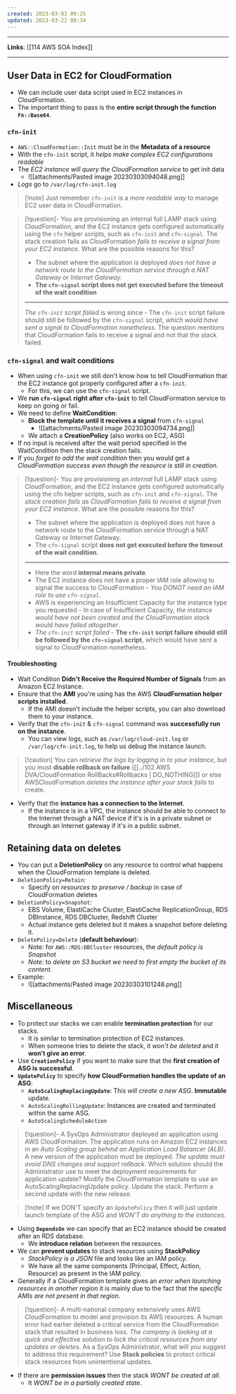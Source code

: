 ```yaml
---
created: 2023-03-03 09:25
updated: 2023-03-22 08:34
---
```

---
**Links**: [[114 AWS SOA Index]]

---
## User Data in EC2 for CloudFormation
- We can include user data script used in EC2 instances in CloudFormation.
- The important thing to pass is the **entire script through the function `Fn::Base64`**.

### `cfn-init`
- `AWS::CloudFormation::Init` must be in the **Metadata of a resource**
- With the `cfn-init` script, it *helps make complex EC2 configurations readable*
- The *EC2 instance will query the CloudFormation service* to get init data
	- ![[attachments/Pasted image 20230303094048.png]]
- *Logs* go to `/var/log/cfn-init.log`

> [!note] Just remember `cfn-init` is a *more readable way* to manage EC2 user data in CloudFormation.

> [!question]- You are provisioning an internal full LAMP stack using CloudFormation, and the EC2 instance gets configured automatically using the `cfn` helper scripts, such as `cfn-init` and `cfn-signal`. The stack creation fails as CloudFormation *fails to receive a signal from your EC2 instance*. What are the possible reasons for this?
> - The subnet where the application is deployed *does not have a network route to the CloudFormation service through a NAT Gateway or Internet Gateway*.
> - **The `cfn-signal` script does not get executed before the timeout of the wait condition**
> ---
> *The `cfn-init` script failed* is wrong since - The `cfn-init` script failure should still be followed by the `cfn-signal` script, *which would have sent a signal to CloudFormation nonetheless*. The question mentions that CloudFormation fails to receive a signal and not that the stack failed.

### `cfn-signal` and wait conditions
- When using `cfn-init` we still don't know how to tell CloudFormation that the EC2 instance got properly configured after a `cfn-init`.
	- For this, we can use the `cfn-signal` script.
- We **run `cfn-signal` right after `cfn-init`** to tell CloudFormation service to keep on going or fail.
- We need to define **WaitCondition**:
	- **Block the template until it receives a signal** from `cfn-signal`
		- ![[attachments/Pasted image 20230303094734.png]]
	- We attach a **CreationPolicy** (also works on EC2, ASG)
- If no input is received after the wait period specified in the WaitCondition then the stack creation fails.
- If you *forget to add the wait condition* then you would get a *CloudFormation success even though the resource is still in creation*.

> [!question]- You are provisioning an *internal* full LAMP stack using CloudFormation, and the EC2 instance gets configured automatically using the cfn helper scripts, such as `cfn-init` and `cfn-signal`. The *stack creation fails as CloudFormation fails to receive a signal from your EC2 instance*. What are the possible reasons for this?
> - The subnet where the application is deployed does not have a network route to the CloudFormation service through a NAT Gateway or Internet Gateway.
> - The `cfn-signal` script **does not get executed before the timeout of the wait condition**.
> ---
> - Here the word **internal means private**.
> - The EC2 instance does not have a proper IAM role allowing to signal the success to CloudFormation - *You DONOT need an IAM role to use `cfn-signal`*.
> - AWS is experiencing an Insufficient Capacity for the instance type you requested - In case of Insufficient Capacity, *the instance would have not been created and the CloudFormation stack would have failed altogether*.
> - *The `cfn-init` script failed* - **The `cfn-init` script failure should still be followed by the `cfn-signal` script**, which would have sent a signal to CloudFormation nonetheless.


#### Troubleshooting
- Wait Condition **Didn't Receive the Required Number of Signals** from an Amazon EC2 Instance.
- Ensure that the **AMl** you're using has the AWS **CloudFormation helper scripts installed**. 
	- If the AMI doesn't include the helper scripts, you can also download them to your instance.
- Verify that the `cfn-init` & `cfn-signal` command was **successfully run on the instance**.
	- You can view logs, such as `/var/log/cloud-init.log` or `/var/log/cfn-init.log`, to help us debug the instance launch.
 
> [!caution] You can *retrieve the logs by logging in to your instance*, but you must **disable rollback on failure** ([[../102 AWS DVA/CloudFormation RollBacks#Rollbacks | DO_NOTHING]]) or else AWSCloudFormation *deletes the instance after your stack fails* to create.

- Verify that the **instance has a connection to the Internet**. 
	- If the instance is in a VPC, the instance should be able to connect to the Internet through a NAT device if it's is in a private subnet or through an Internet gateway if it's in a public subnet.

## Retaining data on deletes
- You can put a **DeletionPolicy** on any resource to control what happens when the CloudFormation template is deleted.
- `DeletionPolicy=Retain`:
	- Specify on *resources to preserve / backup* in case of CloudFormation deletes
- `DeletionPolicy=Snapshot`:
	- EBS Volume, ElastiCache Cluster, ElastiCache ReplicationGroup, RDS DBInstance, RDS DBCluster, Redshift Cluster
	- Actual instance gets deleted but it makes a snapshot before deleting it.
- `DeletePolicy=Delete` (**default behaviour**):
	- Note: for `AWS::RDS:DBCluster` resources, the *default policy is Snapshot*
	- *Note*: to *delete an S3 bucket we need to first empty the bucket of its content*.
- Example:
	- ![[attachments/Pasted image 20230303101248.png]]

## Miscellaneous
- To protect our stacks we can enable **termination protection** for our stacks.
	- It is similar to termination protection of EC2 instances.
	- When someone tries to delete the stack, it *won't be deleted* and it **won't give an error**.
- Use **`CreationPolicy`** if you want to make sure that the **first creation of ASG is successful**.
- **`UpdatePolicy`** to specify **how CloudFormation handles the update of an ASG**:
	- **`AutoScalingReplacingUpdate`**: This *will create a new ASG*. **Immutable** update.
	- `AutoScalingRollingUpdate`: Instances are created and terminated within the same ASG.
	- `AutoScalingScheduleAction`

> [!question]- A SysOps Administrator deployed an application using AWS CloudFormation. The application runs on Amazon EC2 instances in an *Auto Scaling group behind an Application Load Balancer (ALB)*. A new version of the application must be deployed. *The update must avoid DNS changes and support rollback*. Which solution should the Administrator use to meet the deployment requirements for application update?
> Modify the CloudFormation template to use an AutoScalingReplacingUpdate policy. Update the stack. Perform a second update with the new release.

> [!note] If we DON'T specify an `UpdatePolicy` then it will just update launch template of the ASG and *WON'T do anything to the instances*.

- Using **`DependsOn`** we can specify that an EC2 instance should be created after an RDS database.
	- We **introduce relation** between the resources.
- We can **prevent updates** to stack resources using **StackPolicy**
	- *StackPolicy is a JSON* file and looks like an IAM policy.
	- We have all the same components (Principal, Effect, Action, Resource) as present in the IAM policy.
- Generally if a CloudFormation template gives an *error when launching resources in another region* it is mainly due to the fact that the *specific AMIs are not present in that region*.

> [!question]- A multi-national company extensively uses AWS CloudFormation to model and provision its AWS resources. A human error had earlier deleted a critical service from the CloudFormation stack that resulted in business loss. *The company is looking at a quick and effective solution to lock the critical resources from any updates or deletes*. As a SysOps Administrator, what will you suggest to address this requirement?
> Use **Stack policies** to protect critical stack resources from unintentional updates.

- If there are **permission issues** then the stack *WONT be created at all*.
	- It *WONT be in a partially created state*.